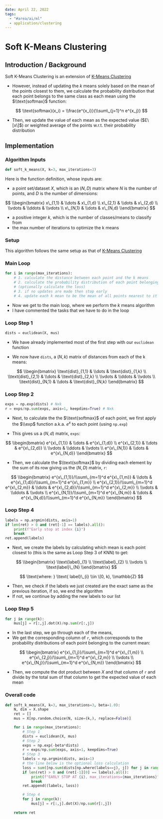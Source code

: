 ```yaml
---
date: April 22, 2022
tags:
  - "#area/ai/ml"
  - application/clustering
---
```


# Soft K-Means Clustering

## Introduction / Background

Soft K-Means Clustering is an extension of [K-Means Clustering](k-means.md)

- However, instead of updating the $k$ means solely based on the mean of the points closest to them, we calculate the probability distribution that each point belongs to the same class as each mean using the $\\text{softmax}$ function:

$$
\\text{softmax}(x_i) = \\frac{e^{x_i}}{\\sum\_{j=1}^n e^{x_j}}
$$

- Then, we update the value of each mean as the expected value ($E\[x\]$) or weighted average of the points w.r.t. their probability distribution

## Implementation

### Algorithm Inputs

```py
def soft_k_means(X, k=3, max_iterations=3)
```

Here is the function definition, whose inputs are:

- a point set/dataset $X$, which is an $(N, D)$ matrix where $N$ is the number of points, and $D$ is the number of dimensions:

$$
\\begin{bmatrix}
x\_{1,1} & \\dots  & x\_{1,d} \\
x\_{2,1} & \\dots  & x\_{2,d} \\
\\vdots  & \\ddots & \\vdots \\
x\_{N,1} & \\dots  & x\_{N,d}
\\end{bmatrix}
$$

- a positive integer $k$, which is the number of classes/means to classify from
- the max number of iterations to optimize the k means

### Setup

This algorithm follows the same setup as that of [K-Means Clustering](k-means.md)

### Main Loop

```py
for i in range(max_iterations):
    # 1. calculate the distance between each point and the k means
    # 2. calculate the probability distribution of each point belonging to each mean
    # (optionally calculate the loss)
    # 3. if no updates are made then stop early
    # 4. update each k mean to be the mean of all points nearest to it
```

- Now we get to the main loop, where we perform the $k$ means algorithm
- I have commented the tasks that we have to do in the loop

### Loop Step 1

```py
dists = euclidean(X, mus)
```

- We have already implemented most of the first step with our `euclidean` function

- We now have `dists`, a $(N, k)$ matrix of distances from each of the k means:

$$
\\begin{bmatrix}
\\text{dist}_{1,1} & \\dots  & \\text{dist}_{1,k} \\
\\text{dist}_{2,1} & \\dots  & \\text{dist}_{2,k} \\
\\vdots            & \\ddots & \\vdots \\
\\text{dist}_{N,1} & \\dots  & \\text{dist}_{N,k}
\\end{bmatrix}
$$

### Loop Step 2

```py
exps = np.exp(dists) # Nxk
r = exps/np.sum(exps, axis=1, keepdims=True) # Nxk
```

- Next, to calculate the the $\\text{softmax}$ of each point, we first apply the $\\exp$ function a.k.a. $e^x$ to each point (using `np.exp`)

- This gives us a $(N, d)$ matrix, `exps`:

$$
\\begin{bmatrix}
e^{x\_{1,1}} & \\dots  & e^{x\_{1,d}} \\
e^{x\_{2,1}} & \\dots  & e^{x\_{2,d}} \\
\\vdots  & \\ddots & \\vdots \\
e^{x\_{N,1}} & \\dots  & e^{x\_{N,d}}
\\end{bmatrix}
$$

- Then, we calculate the $\\text{softmax}$ by dividing each element by the sum of its row giving us the $(N, D)$ matrix, `r`:

$$
\\begin{bmatrix}
e^{x\_{1,1}}/\\sum\_{m=1}^d e^{x\_{1,m}} & \\dots  & e^{x\_{1,d}}/\\sum\_{m=1}^d e^{x\_{1,m}} \\
e^{x\_{2,1}}/\\sum\_{m=1}^d e^{x\_{2,m}} & \\dots  & e^{x\_{2,d}}/\\sum\_{m=1}^d e^{x\_{2,m}} \\
\\vdots  & \\ddots & \\vdots \\
e^{x\_{N,1}}/\\sum\_{m=1}^d e^{x\_{N,m}} & \\dots  & e^{x\_{N,d}}/\\sum\_{m=1}^d e^{x\_{N,m}}
\\end{bmatrix}
$$

### Loop Step 4

```py
labels = np.argmin(dists, axis=1)
if len(ret) > 0 and (ret[-1] == labels).all():
    print(f"Early stop at index {i}")
    break
ret.append(labels)
```

- Next, we create the labels by calculating which mean is each point closest to (this is the same as Loop Step 3 of KNN) to get:

$$
\\begin{bmatrix}
\\text{label}_{1} \\
\\text{label}_{2} \\
\\vdots \\
\\text{label}\_{N}
\\end{bmatrix}
$$

$$
\\text{where: } \\text{ label}\_{i} \\in \[0, k), \\mathbb{Z}
$$

- Then, we check if the labels we just created are the exact same as the previous iteration, if so, we end the algorithm
- If not, we continue by adding the new labels to our list

### Loop Step 5

```py
for j in range(k):
    mus[j] = r[:,j].dot(X)/np.sum(r[:,j]) 
```

- In the last step, we go through each of the means,
- We get the corresponding column of `r`, which corresponds to the probability distributions of each point belonging to the current mean:

$$
\\begin{bmatrix}
e^{x\_{1,j}}/\\sum\_{m=1}^d e^{x\_{1,m}} \\
e^{x\_{2,j}}/\\sum\_{m=1}^d e^{x\_{2,m}} \\
\\vdots \\
e^{x\_{N,j}}/\\sum\_{m=1}^d e^{x\_{N,m}}
\\end{bmatrix}
$$

- Then, we compute the dot product between $X$ and that column of `r` and divide by the total sum of that column to get the expected value of each mean

### Overall code

```py
def soft_k_means(X, k=3, max_iterations=3, beta=1.0):
    N, dim = X.shape
    ret = []
    mus = X[np.random.choice(N, size=(k,), replace=False)]

    for i in range(max_iterations):
        # Step 1
        dists = euclidean(X, mus)
        # Step 2
        exps = np.exp(-beta*dists)
        r = exps/np.sum(exps, axis=1, keepdims=True)
        # Step 3
        labels = np.argmin(dists, axis=1)
        # the line below is the optional loss calculation
        loss = sum([np.sum(dists[np.where(labels==j), j]) for j in range(k)])
        if len(ret) > 0 and (ret[-1][0] == labels).all():
            print(f"EARLY STOP AT {i}, max_iterations={max_iterations}")
            break
        ret.append((labels, loss))

        # Step 4
        for j in range(k):
            mus[j] = r[:,j].dot(X)/np.sum(r[:,j]) 
    
    return ret
```